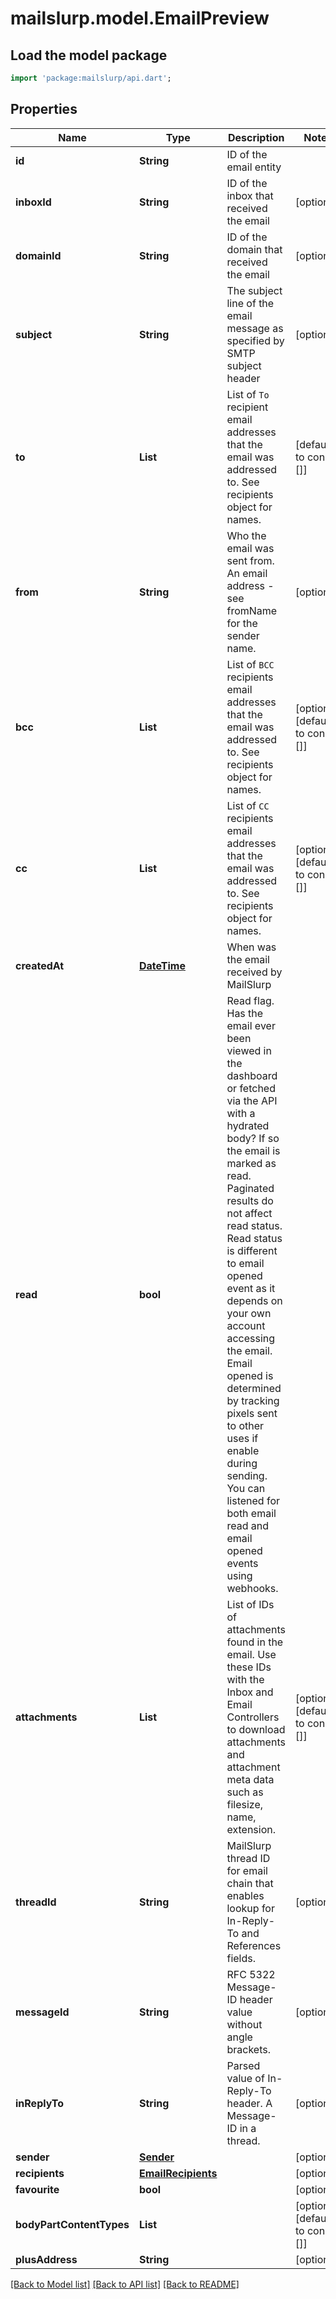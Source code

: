 # mailslurp.model.EmailPreview

## Load the model package
```dart
import 'package:mailslurp/api.dart';
```

## Properties
Name | Type | Description | Notes
------------ | ------------- | ------------- | -------------
**id** | **String** | ID of the email entity | 
**inboxId** | **String** | ID of the inbox that received the email | [optional] 
**domainId** | **String** | ID of the domain that received the email | [optional] 
**subject** | **String** | The subject line of the email message as specified by SMTP subject header | [optional] 
**to** | **List<String>** | List of `To` recipient email addresses that the email was addressed to. See recipients object for names. | [default to const []]
**from** | **String** | Who the email was sent from. An email address - see fromName for the sender name. | [optional] 
**bcc** | **List<String>** | List of `BCC` recipients email addresses that the email was addressed to. See recipients object for names. | [optional] [default to const []]
**cc** | **List<String>** | List of `CC` recipients email addresses that the email was addressed to. See recipients object for names. | [optional] [default to const []]
**createdAt** | [**DateTime**](DateTime) | When was the email received by MailSlurp | 
**read** | **bool** | Read flag. Has the email ever been viewed in the dashboard or fetched via the API with a hydrated body? If so the email is marked as read. Paginated results do not affect read status. Read status is different to email opened event as it depends on your own account accessing the email. Email opened is determined by tracking pixels sent to other uses if enable during sending. You can listened for both email read and email opened events using webhooks. | 
**attachments** | **List<String>** | List of IDs of attachments found in the email. Use these IDs with the Inbox and Email Controllers to download attachments and attachment meta data such as filesize, name, extension. | [optional] [default to const []]
**threadId** | **String** | MailSlurp thread ID for email chain that enables lookup for In-Reply-To and References fields. | [optional] 
**messageId** | **String** | RFC 5322 Message-ID header value without angle brackets. | [optional] 
**inReplyTo** | **String** | Parsed value of In-Reply-To header. A Message-ID in a thread. | [optional] 
**sender** | [**Sender**](Sender) |  | [optional] 
**recipients** | [**EmailRecipients**](EmailRecipients) |  | [optional] 
**favourite** | **bool** |  | [optional] 
**bodyPartContentTypes** | **List<String>** |  | [optional] [default to const []]
**plusAddress** | **String** |  | [optional] 

[[Back to Model list]](../README#documentation-for-models) [[Back to API list]](../README#documentation-for-api-endpoints) [[Back to README]](../README)


